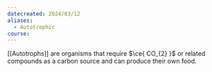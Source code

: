 ```yaml
---
datecreated: 2024/03/12
aliases:
  - Autotrophic
course:
---
```

[[Autotrophs]] are organisms that require $\ce{ CO_{2} }$ or related compounds as a carbon source and can produce their own food.